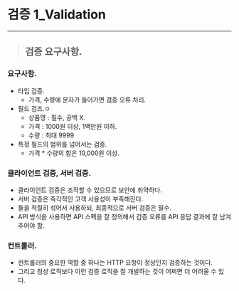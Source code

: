 
# 검증 1_Validation

----------------------------------------------------------------------------------------------------------------------------------

> ## 검증 요구사항.

### 요구사항.
- 타입 검증.
  - 가격, 수량에 문자가 들어가면 검증 오류 처리.
- 필드 검즈.ㅇ
  - 상품명 : 필수, 공백 X.
  - 가격 : 1000원 이상, 1백만원 이하.
  - 수량 : 최대 9999
- 특정 필드의 범위를 넘어서는 검증.
  - 가격 * 수량의 합은 10,000원 이상.


### 클라이언트 검증, 서버 검증.
- 클라이언트 검증은 조작할 수 있으므로 보안에 취약하다.
- 서버 검증은 즉각적인 고객 사용성이 부족해진다.
- 둘을 적절히 섞어서 사용하되, 최종적으로 서버 검증은 필수.
- API 방식을 사용하면 API 스펙을 잘 정의해서 검증 오류를 API 응답 결과에 잘 남겨주어야 함.


### 컨트롤러.
- 컨트롤러의 중요한 역할 중 하나는 HTTP 요청이 정상인지 검증하는 것이다.
- 그리고 정상 로직보다 이런 검증 로직을 잘 개발하는 것이 어쩌면 더 어려울 수 있다.









